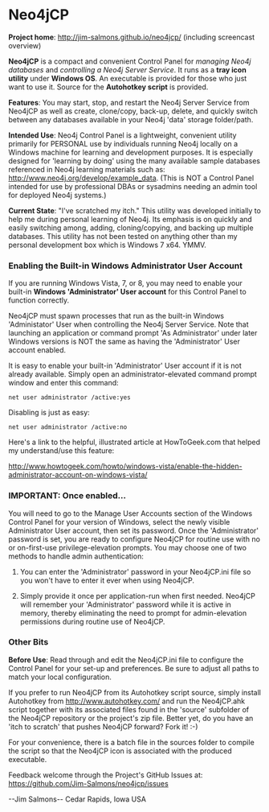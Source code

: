 Neo4jCP
=======

__Project home__: http://jim-salmons.github.io/neo4jcp/ (including screencast overview)

__Neo4jCP__ is a compact and convenient Control Panel for *managing Neo4j databases* and *controlling a Neo4j Server Service*. It runs as a __tray icon utility__ under __Windows OS__. An executable is provided for those who just want to use it. Source for the __Autohotkey script__ is provided.

__Features__: You may start, stop, and restart the Neo4j Server Service from Neo4jCP as well as create, clone/copy, back-up, delete, and quickly switch between any databases available in your Neo4j 'data' storage folder/path.

__Intended Use__: Neo4j Control Panel is a lightweight, convenient utility primarily for PERSONAL use by individuals running Neo4j locally on a Windows machine for learning and development purposes. It is especially designed for 'learning by doing' using the many available sample databases referenced in Neo4j learning materials such as: http://www.neo4j.org/develop/example_data. (This is NOT a Control Panel intended for use by professional DBAs or sysadmins needing an admin tool for deployed Neo4j systems.)

__Current State__: "I've scratched my itch." This utility was developed initially to help me during personal learning of Neo4j. Its emphasis is on quickly and easily switching among, adding, cloning/copying, and backing up multiple databases. This utility has not been tested on anything other than my personal development box which is Windows 7 x64. YMMV.

### Enabling the Built-in Windows Administrator User Account

If you are running Windows Vista, 7, or 8, you may need to enable your built-in __Windows 'Administrator' User account__ for this Control Panel to function correctly. 

Neo4jCP must spawn processes that run as the built-in Windows 'Administator' User when controlling the Neo4j Server Service. Note that launching an application or command prompt 'As Administrator' under later Windows versions is NOT the same as having the 'Administrator' User account enabled.

It is easy to enable your built-in 'Administrator' User account if it is not already available. Simply open an administrator-elevated command prompt window and enter this command:

```
net user administrator /active:yes
```

Disabling is just as easy:

```
net user administrator /active:no
```

Here's a link to the helpful, illustrated article at HowToGeek.com that helped my understand/use this feature:

http://www.howtogeek.com/howto/windows-vista/enable-the-hidden-administrator-account-on-windows-vista/

### IMPORTANT: Once enabled...

You will need to go to the Manage User Accounts section of the Windows Control Panel for your version of Windows, select the newly visible Administrator User account, then set its password. Once the 'Administrator' password is set, you are ready to configure Neo4jCP for routine use with no or on-first-use privilege-elevation prompts. You may choose one of two methods to handle admin authentication:

1. You can enter the 'Administrator' password in your Neo4jCP.ini file so you won't have to enter it ever when using Neo4jCP.

2. Simply provide it once per application-run when first needed. Neo4jCP will remember your 'Administrator' password while it is active in memory, thereby eliminating the need to prompt for admin-elevation permissions during routine use of Neo4jCP.

### Other Bits

__Before Use__: Read through and edit the Neo4jCP.ini file to configure the Control Panel for your set-up and preferences. Be sure to adjust all paths to match your local configuration.

If you prefer to run Neo4jCP from its Autohotkey script source, simply install Autohotkey from http://www.autohotkey.com/ and run the Neo4jCP.ahk script together with its associated files found in the 'source' subfolder of the Neo4jCP repository or the project's zip file. Better yet, do you have an 'itch to scratch' that pushes Neo4jCP forward? Fork it! :-)

For your convenience, there is a batch file in the sources folder to compile the script so that the Neo4jCP icon is associated with the produced executable.

Feedback welcome through the Project's GitHub Issues at: https://github.com/Jim-Salmons/neo4jcp/issues

--Jim Salmons-- Cedar Rapids, Iowa USA
